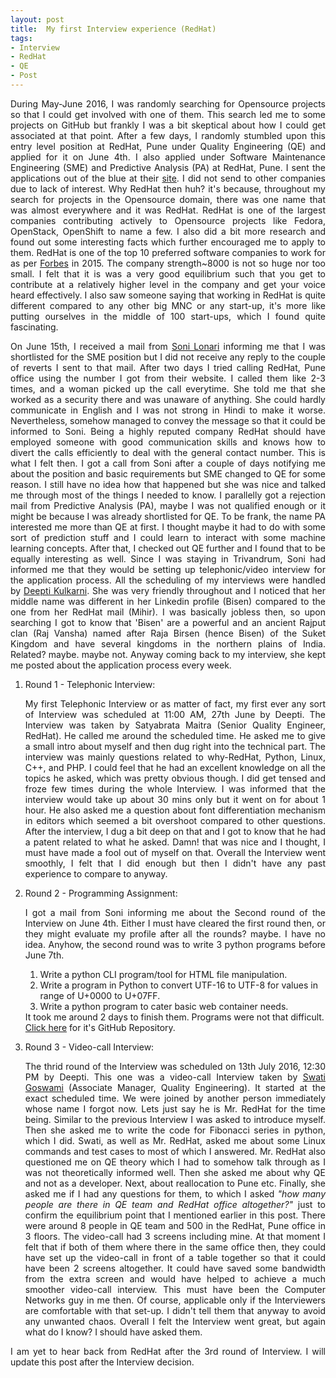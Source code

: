 ```yaml
---
layout: post
title:  My first Interview experience (RedHat)
tags:
- Interview
- RedHat
- QE
- Post
---
```


<p align="justify">During May-June 2016, I was randomly searching for Opensource projects so that I could get involved with one of them. This search led me to some projects on GitHub but frankly I was a bit skeptical about how I could get associated at that point. After a few days, I randomly stumbled upon this entry level position at RedHat, Pune under Quality Engineering (QE) and applied for it on June 4th. I also applied under Software Maintenance Engineering (SME) and Predictive Analysis (PA) at RedHat, Pune. I sent the applications out of the blue at their <a href="http://redhat.jobs/" target="_blank">site</a>.
I did not send to other companies due to lack of interest. Why RedHat then huh? it's because, throughout my search for projects in the Opensource domain, there was one name that was almost everywhere and it was RedHat. RedHat is one of the largest companies contributing actively to Opensource projects like Fedora, OpenStack, OpenShift to name a few. I also did a bit more research and found out some interesting facts which further encouraged me to apply to them. RedHat is one of the top 10 preferred software companies to work for as per <a href="http://www.forbes.com/sites/louiscolumbus/2015/06/15/the-best-software-companies-to-work-for-in-2015/" target="_blank">Forbes</a> in 2015. The company strength~8000 is not so huge nor too small. I felt that it is was a very good equilibrium such that you get to contribute at a relatively higher level in the company and get your voice heard effectively. I also saw someone saying that working in RedHat is quite different compared to any other big MNC or any start-up, it's more like putting ourselves in the middle of 100 start-ups, which I found quite fascinating.</p> 

<p align="justify">On June 15th, I received a mail from <a href="https://www.linkedin.com/in/soni-lonari-97096751" target="_blank">Soni Lonari</a> informing me that I was shortlisted for the SME position but I did not receive any reply to the couple of reverts I sent to that mail. After two days I tried calling RedHat, Pune office using the number I got from their website. I called them like 2-3 times, and a woman picked up the call everytime. She told me that she worked as a security there and was unaware of anything. She could hardly communicate in English and I was not strong in Hindi to make it worse. Nevertheless, somehow managed to convey the message so that it could be informed to Soni. Being a highly reputed company RedHat should have employed someone with good communication skills and knows how to divert the calls efficiently to deal with the general contact number. This is what I felt then. I got a call from Soni after a couple of days notifying me about the position and basic requirements but SME changed to QE for some reason. I still have no idea how that happened but she was nice and talked me through most of the things I needed to know. I parallelly got a rejection mail from Predictive Analysis (PA), maybe I was not qualified enough or it might be because I was already shortlisted for QE. To be frank, the name PA interested me more than QE at first. I thought maybe it had to do with some sort of prediction stuff and I could learn to interact with some machine learning concepts. After that, I checked out QE further and I found that to be equally interesting as well. Since I was staying in Trivandrum, Soni had informed me that they would be setting up telephonic/video interview for the application process. All the scheduling of my interviews were handled by
<a href="https://www.linkedin.com/in/deepti-bisen-kulkarni-29789a25" target="_blank">Deepti Kulkarni</a>. She was very friendly throughout and I noticed that her middle name was different in her Linkedin profile (Bisen) compared to the one from her RedHat mail (Mihir). I was basically jobless then, so upon searching I got to know that 'Bisen' are a powerful and an ancient Rajput clan (Raj Vansha) named after Raja Birsen (hence Bisen) of the Suket Kingdom and have several kingdoms in the northern plains of India. Related? maybe. maybe not. Anyway coming back to my interview, she kept me posted about the application process every week.</p>

<ol>
<li>Round 1 - Telephonic Interview:</li>
<p align="justify">My first Telephonic Interview or as matter of fact, my first ever any sort of Interview was scheduled at 11:00 AM, 27th June by Deepti. The Interview was taken by Satyabrata Maitra (Senior Quality Engineer, RedHat). He called me around the scheduled time. He asked me to give a small intro about myself and then dug right into the technical part. The interview was mainly questions related to why-RedHat, Python, Linux, C++, and PHP. I could feel that he had an excellent knowledge on all the topics he asked, which was pretty obvious though. I did get tensed and froze few times during the whole Interview. I was informed that the interview would take up about 30 mins only but it went on for about 1 hour. He also asked me a question about font differentiation mechanism in editors which seemed a bit overshoot compared to other questions. After the interview, I dug a bit deep on that and I got to know that he had a patent related to what he asked. Damn! that was nice and I thought, I must have made a fool out of myself on that. Overall the Interview went smoothly, I felt that I did enough but then I didn't have any past experience to compare to anyway.</p>

<li>Round 2 - Programming Assignment:</li>
<p align="justify">I got a mail from Soni informing me about the Second round of the Interview on June 4th. Either I must have cleared the first round then, or they might evaluate my profile after all the rounds? maybe. I have no idea. Anyhow, the second round was to write 3 python programs before June 7th.
<ol>
<li>Write a python CLI program/tool for HTML file manipulation.</li>
<li>Write a program in Python to convert UTF-16 to UTF-8 for values in range of U+0000 to U+07FF.</li>
<li>Write a python program to cater basic web container needs.</li>
</ol>
It took me around 2 days to finish them. Programs were not that difficult. <a href="https://github.com/amalrkrishna/myRedHat" target="_blank">Click here</a> for it's GitHub Repository.</p>
<li>Round 3 - Video-call Interview:</li>
<p align="justify">The thrid round of the Interview was scheduled on 13th July 2016, 12:30 PM by Deepti. This one was a video-call Interview taken by <a href="https://www.linkedin.com/in/swati-goswami-52aaba31" target="_blank">Swati Goswami</a> (Associate Manager, Quality Engineering). It started at the exact scheduled time. We were joined by another person immediately whose name I forgot now. Lets just say he is Mr. RedHat for the time being. Similar to the previous Interview I was asked to introduce myself. Then she asked me to write the code for Fibonacci series in python, which I did. Swati, as well as Mr. RedHat, asked me about some Linux commands and test cases to most of which I answered. Mr. RedHat also questioned me on QE theory which I had to somehow talk through as I was not theoretically informed well. Then she asked me about why QE and not as a developer. Next, about reallocation to Pune etc. Finally, she asked me if I had any questions for them, to which I asked <i>"how many people are there in QE team and RedHat office altogether?"</i> just to confirm the equilibrium point that I mentioned earlier in this post. There were around 8 people in QE team and 500 in the RedHat, Pune office in 3 floors. The video-call had 3 screens including mine. At that moment I felt that if both of them where there in the same office then, they could have set up the video-call in front of a table together so that it could have been 2 screens altogether. It could have saved some bandwidth from the extra screen and would have helped to achieve a much smoother video-call interview. This must have been the Computer Networks guy in me then. Of course, applicable only if the Interviewers are comfortable with that set-up. I didn't tell them that anyway to avoid any unwanted chaos. Overall I felt the Interview went great, but again what do I know? I should have asked them.</p>
</ol>

<p align="justify">I am yet to hear back from RedHat after the 3rd round of Interview. I will update this post after the Interview decision.</p>

